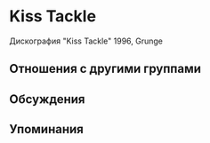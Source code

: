 # Kiss Tackle

Дискография
"Kiss Tackle" 1996, Grunge

## Отношения с другими группами


## Обсуждения


## Упоминания

